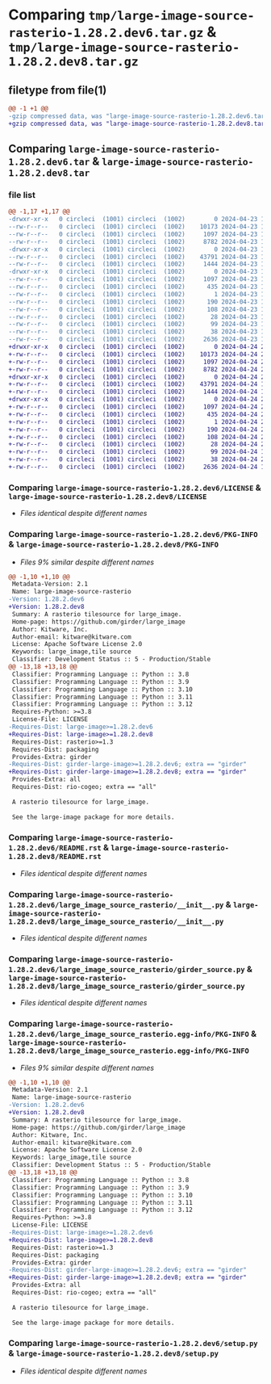 # Comparing `tmp/large-image-source-rasterio-1.28.2.dev6.tar.gz` & `tmp/large-image-source-rasterio-1.28.2.dev8.tar.gz`

## filetype from file(1)

```diff
@@ -1 +1 @@
-gzip compressed data, was "large-image-source-rasterio-1.28.2.dev6.tar", last modified: Tue Apr 23 16:02:08 2024, max compression
+gzip compressed data, was "large-image-source-rasterio-1.28.2.dev8.tar", last modified: Wed Apr 24 20:04:29 2024, max compression
```

## Comparing `large-image-source-rasterio-1.28.2.dev6.tar` & `large-image-source-rasterio-1.28.2.dev8.tar`

### file list

```diff
@@ -1,17 +1,17 @@
-drwxr-xr-x   0 circleci  (1001) circleci  (1002)        0 2024-04-23 16:02:08.497470 large-image-source-rasterio-1.28.2.dev6/
--rw-r--r--   0 circleci  (1001) circleci  (1002)    10173 2024-04-23 16:02:08.000000 large-image-source-rasterio-1.28.2.dev6/LICENSE
--rw-r--r--   0 circleci  (1001) circleci  (1002)     1097 2024-04-23 16:02:08.497470 large-image-source-rasterio-1.28.2.dev6/PKG-INFO
--rw-r--r--   0 circleci  (1001) circleci  (1002)     8782 2024-04-23 16:02:08.000000 large-image-source-rasterio-1.28.2.dev6/README.rst
-drwxr-xr-x   0 circleci  (1001) circleci  (1002)        0 2024-04-23 16:02:08.493470 large-image-source-rasterio-1.28.2.dev6/large_image_source_rasterio/
--rw-r--r--   0 circleci  (1001) circleci  (1002)    43791 2024-04-23 15:56:50.000000 large-image-source-rasterio-1.28.2.dev6/large_image_source_rasterio/__init__.py
--rw-r--r--   0 circleci  (1001) circleci  (1002)     1444 2024-04-23 15:56:50.000000 large-image-source-rasterio-1.28.2.dev6/large_image_source_rasterio/girder_source.py
-drwxr-xr-x   0 circleci  (1001) circleci  (1002)        0 2024-04-23 16:02:08.493470 large-image-source-rasterio-1.28.2.dev6/large_image_source_rasterio.egg-info/
--rw-r--r--   0 circleci  (1001) circleci  (1002)     1097 2024-04-23 16:02:08.000000 large-image-source-rasterio-1.28.2.dev6/large_image_source_rasterio.egg-info/PKG-INFO
--rw-r--r--   0 circleci  (1001) circleci  (1002)      435 2024-04-23 16:02:08.000000 large-image-source-rasterio-1.28.2.dev6/large_image_source_rasterio.egg-info/SOURCES.txt
--rw-r--r--   0 circleci  (1001) circleci  (1002)        1 2024-04-23 16:02:08.000000 large-image-source-rasterio-1.28.2.dev6/large_image_source_rasterio.egg-info/dependency_links.txt
--rw-r--r--   0 circleci  (1001) circleci  (1002)      190 2024-04-23 16:02:08.000000 large-image-source-rasterio-1.28.2.dev6/large_image_source_rasterio.egg-info/entry_points.txt
--rw-r--r--   0 circleci  (1001) circleci  (1002)      108 2024-04-23 16:02:08.000000 large-image-source-rasterio-1.28.2.dev6/large_image_source_rasterio.egg-info/requires.txt
--rw-r--r--   0 circleci  (1001) circleci  (1002)       28 2024-04-23 16:02:08.000000 large-image-source-rasterio-1.28.2.dev6/large_image_source_rasterio.egg-info/top_level.txt
--rw-r--r--   0 circleci  (1001) circleci  (1002)       99 2024-04-23 15:56:50.000000 large-image-source-rasterio-1.28.2.dev6/pyproject.toml
--rw-r--r--   0 circleci  (1001) circleci  (1002)       38 2024-04-23 16:02:08.497470 large-image-source-rasterio-1.28.2.dev6/setup.cfg
--rw-r--r--   0 circleci  (1001) circleci  (1002)     2636 2024-04-23 15:56:50.000000 large-image-source-rasterio-1.28.2.dev6/setup.py
+drwxr-xr-x   0 circleci  (1001) circleci  (1002)        0 2024-04-24 20:04:29.270456 large-image-source-rasterio-1.28.2.dev8/
+-rw-r--r--   0 circleci  (1001) circleci  (1002)    10173 2024-04-24 20:04:28.000000 large-image-source-rasterio-1.28.2.dev8/LICENSE
+-rw-r--r--   0 circleci  (1001) circleci  (1002)     1097 2024-04-24 20:04:29.270456 large-image-source-rasterio-1.28.2.dev8/PKG-INFO
+-rw-r--r--   0 circleci  (1001) circleci  (1002)     8782 2024-04-24 20:04:28.000000 large-image-source-rasterio-1.28.2.dev8/README.rst
+drwxr-xr-x   0 circleci  (1001) circleci  (1002)        0 2024-04-24 20:04:29.266456 large-image-source-rasterio-1.28.2.dev8/large_image_source_rasterio/
+-rw-r--r--   0 circleci  (1001) circleci  (1002)    43791 2024-04-24 19:59:45.000000 large-image-source-rasterio-1.28.2.dev8/large_image_source_rasterio/__init__.py
+-rw-r--r--   0 circleci  (1001) circleci  (1002)     1444 2024-04-24 19:59:45.000000 large-image-source-rasterio-1.28.2.dev8/large_image_source_rasterio/girder_source.py
+drwxr-xr-x   0 circleci  (1001) circleci  (1002)        0 2024-04-24 20:04:29.270456 large-image-source-rasterio-1.28.2.dev8/large_image_source_rasterio.egg-info/
+-rw-r--r--   0 circleci  (1001) circleci  (1002)     1097 2024-04-24 20:04:29.000000 large-image-source-rasterio-1.28.2.dev8/large_image_source_rasterio.egg-info/PKG-INFO
+-rw-r--r--   0 circleci  (1001) circleci  (1002)      435 2024-04-24 20:04:29.000000 large-image-source-rasterio-1.28.2.dev8/large_image_source_rasterio.egg-info/SOURCES.txt
+-rw-r--r--   0 circleci  (1001) circleci  (1002)        1 2024-04-24 20:04:29.000000 large-image-source-rasterio-1.28.2.dev8/large_image_source_rasterio.egg-info/dependency_links.txt
+-rw-r--r--   0 circleci  (1001) circleci  (1002)      190 2024-04-24 20:04:29.000000 large-image-source-rasterio-1.28.2.dev8/large_image_source_rasterio.egg-info/entry_points.txt
+-rw-r--r--   0 circleci  (1001) circleci  (1002)      108 2024-04-24 20:04:29.000000 large-image-source-rasterio-1.28.2.dev8/large_image_source_rasterio.egg-info/requires.txt
+-rw-r--r--   0 circleci  (1001) circleci  (1002)       28 2024-04-24 20:04:29.000000 large-image-source-rasterio-1.28.2.dev8/large_image_source_rasterio.egg-info/top_level.txt
+-rw-r--r--   0 circleci  (1001) circleci  (1002)       99 2024-04-24 19:59:45.000000 large-image-source-rasterio-1.28.2.dev8/pyproject.toml
+-rw-r--r--   0 circleci  (1001) circleci  (1002)       38 2024-04-24 20:04:29.270456 large-image-source-rasterio-1.28.2.dev8/setup.cfg
+-rw-r--r--   0 circleci  (1001) circleci  (1002)     2636 2024-04-24 19:59:45.000000 large-image-source-rasterio-1.28.2.dev8/setup.py
```

### Comparing `large-image-source-rasterio-1.28.2.dev6/LICENSE` & `large-image-source-rasterio-1.28.2.dev8/LICENSE`

 * *Files identical despite different names*

### Comparing `large-image-source-rasterio-1.28.2.dev6/PKG-INFO` & `large-image-source-rasterio-1.28.2.dev8/PKG-INFO`

 * *Files 9% similar despite different names*

```diff
@@ -1,10 +1,10 @@
 Metadata-Version: 2.1
 Name: large-image-source-rasterio
-Version: 1.28.2.dev6
+Version: 1.28.2.dev8
 Summary: A rasterio tilesource for large_image.
 Home-page: https://github.com/girder/large_image
 Author: Kitware, Inc.
 Author-email: kitware@kitware.com
 License: Apache Software License 2.0
 Keywords: large_image,tile source
 Classifier: Development Status :: 5 - Production/Stable
@@ -13,18 +13,18 @@
 Classifier: Programming Language :: Python :: 3.8
 Classifier: Programming Language :: Python :: 3.9
 Classifier: Programming Language :: Python :: 3.10
 Classifier: Programming Language :: Python :: 3.11
 Classifier: Programming Language :: Python :: 3.12
 Requires-Python: >=3.8
 License-File: LICENSE
-Requires-Dist: large-image>=1.28.2.dev6
+Requires-Dist: large-image>=1.28.2.dev8
 Requires-Dist: rasterio>=1.3
 Requires-Dist: packaging
 Provides-Extra: girder
-Requires-Dist: girder-large-image>=1.28.2.dev6; extra == "girder"
+Requires-Dist: girder-large-image>=1.28.2.dev8; extra == "girder"
 Provides-Extra: all
 Requires-Dist: rio-cogeo; extra == "all"
 
 A rasterio tilesource for large_image.
 
 See the large-image package for more details.
```

### Comparing `large-image-source-rasterio-1.28.2.dev6/README.rst` & `large-image-source-rasterio-1.28.2.dev8/README.rst`

 * *Files identical despite different names*

### Comparing `large-image-source-rasterio-1.28.2.dev6/large_image_source_rasterio/__init__.py` & `large-image-source-rasterio-1.28.2.dev8/large_image_source_rasterio/__init__.py`

 * *Files identical despite different names*

### Comparing `large-image-source-rasterio-1.28.2.dev6/large_image_source_rasterio/girder_source.py` & `large-image-source-rasterio-1.28.2.dev8/large_image_source_rasterio/girder_source.py`

 * *Files identical despite different names*

### Comparing `large-image-source-rasterio-1.28.2.dev6/large_image_source_rasterio.egg-info/PKG-INFO` & `large-image-source-rasterio-1.28.2.dev8/large_image_source_rasterio.egg-info/PKG-INFO`

 * *Files 9% similar despite different names*

```diff
@@ -1,10 +1,10 @@
 Metadata-Version: 2.1
 Name: large-image-source-rasterio
-Version: 1.28.2.dev6
+Version: 1.28.2.dev8
 Summary: A rasterio tilesource for large_image.
 Home-page: https://github.com/girder/large_image
 Author: Kitware, Inc.
 Author-email: kitware@kitware.com
 License: Apache Software License 2.0
 Keywords: large_image,tile source
 Classifier: Development Status :: 5 - Production/Stable
@@ -13,18 +13,18 @@
 Classifier: Programming Language :: Python :: 3.8
 Classifier: Programming Language :: Python :: 3.9
 Classifier: Programming Language :: Python :: 3.10
 Classifier: Programming Language :: Python :: 3.11
 Classifier: Programming Language :: Python :: 3.12
 Requires-Python: >=3.8
 License-File: LICENSE
-Requires-Dist: large-image>=1.28.2.dev6
+Requires-Dist: large-image>=1.28.2.dev8
 Requires-Dist: rasterio>=1.3
 Requires-Dist: packaging
 Provides-Extra: girder
-Requires-Dist: girder-large-image>=1.28.2.dev6; extra == "girder"
+Requires-Dist: girder-large-image>=1.28.2.dev8; extra == "girder"
 Provides-Extra: all
 Requires-Dist: rio-cogeo; extra == "all"
 
 A rasterio tilesource for large_image.
 
 See the large-image package for more details.
```

### Comparing `large-image-source-rasterio-1.28.2.dev6/setup.py` & `large-image-source-rasterio-1.28.2.dev8/setup.py`

 * *Files identical despite different names*

